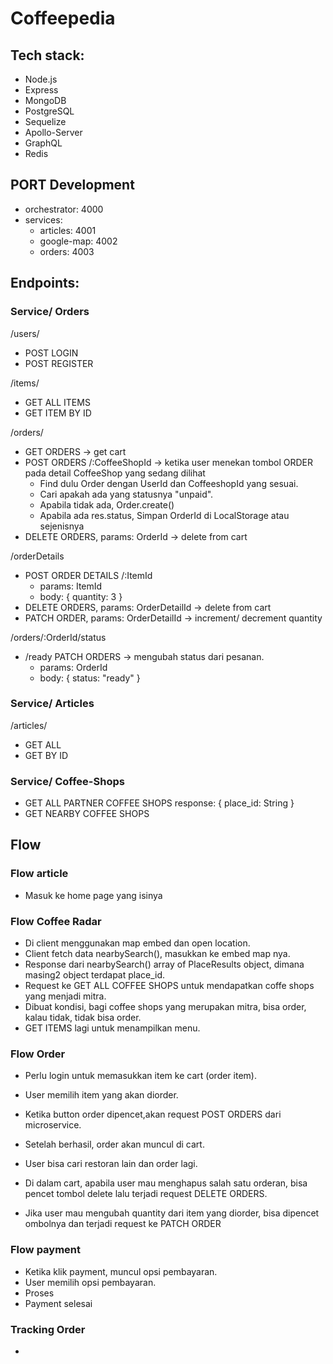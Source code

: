 # Coffeepedia

## Tech stack:

- Node.js
- Express
- MongoDB
- PostgreSQL
- Sequelize
- Apollo-Server
- GraphQL
- Redis

## PORT Development

- orchestrator: 4000
- services:
  - articles: 4001
  - google-map: 4002
  - orders: 4003

## Endpoints:

### Service/ Orders

/users/

- POST LOGIN
- POST REGISTER

/items/

- GET ALL ITEMS
- GET ITEM BY ID

/orders/

- GET ORDERS -> get cart
- POST ORDERS /:CoffeeShopId -> ketika user menekan tombol ORDER pada detail CoffeeShop yang sedang dilihat
  - Find dulu Order dengan UserId dan CoffeeshopId yang sesuai.
  - Cari apakah ada yang statusnya "unpaid".
  - Apabila tidak ada, Order.create()
  - Apabila ada res.status, Simpan OrderId di LocalStorage atau sejenisnya
- DELETE ORDERS, params: OrderId -> delete from cart

/orderDetails

- POST ORDER DETAILS /:ItemId
  - params: ItemId
  - body: { quantity: 3 }
- DELETE ORDERS, params: OrderDetailId -> delete from cart
- PATCH ORDER, params: OrderDetailId -> increment/ decrement quantity

/orders/:OrderId/status

- /ready PATCH ORDERS -> mengubah status dari pesanan.
  - params: OrderId
  - body: {
    status: "ready"
    }

### Service/ Articles

/articles/

- GET ALL
- GET BY ID

### Service/ Coffee-Shops

- GET ALL PARTNER COFFEE SHOPS
  response: {
  place_id: String
  }
- GET NEARBY COFFEE SHOPS

## Flow

### Flow article

- Masuk ke home page yang isinya

### Flow Coffee Radar

- Di client menggunakan map embed dan open location.
- Client fetch data nearbySearch(), masukkan ke embed map nya.
- Response dari nearbySearch() array of PlaceResults object, dimana masing2 object terdapat place_id.
- Request ke GET ALL COFFEE SHOPS untuk mendapatkan coffe shops yang menjadi mitra.
- Dibuat kondisi, bagi coffee shops yang merupakan mitra, bisa order, kalau tidak, tidak bisa order.
- GET ITEMS lagi untuk menampilkan menu.

### Flow Order

- Perlu login untuk memasukkan item ke cart (order item).
- User memilih item yang akan diorder.
- Ketika button order dipencet,akan request POST ORDERS dari microservice.
- Setelah berhasil, order akan muncul di cart.
- User bisa cari restoran lain dan order lagi.

- Di dalam cart, apabila user mau menghapus salah satu orderan, bisa pencet tombol delete lalu terjadi request DELETE ORDERS.
- Jika user mau mengubah quantity dari item yang diorder, bisa dipencet ombolnya dan terjadi request ke PATCH ORDER

### Flow payment

- Ketika klik payment, muncul opsi pembayaran.
- User memilih opsi pembayaran.
- Proses
- Payment selesai

### Tracking Order

-

